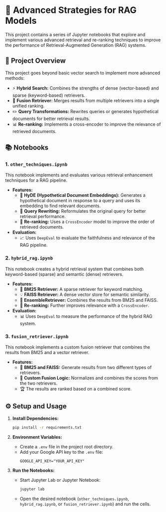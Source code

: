# 🚀 Advanced Strategies for RAG Models

This project contains a series of Jupyter notebooks that explore and implement various advanced retrieval and re-ranking techniques to improve the performance of Retrieval-Augmented Generation (RAG) systems.

## 📝 Project Overview

This project goes beyond basic vector search to implement more advanced methods:

- ⚡ **Hybrid Search:** Combines the strengths of dense (vector-based) and sparse (keyword-based) retrievers.
- 🔗 **Fusion Retriever:** Merges results from multiple retrievers into a single unified ranking.
- ✏️ **Query Transformations:** Rewrites queries or generates hypothetical documents for better retrieval results.
- 📊 **Re-ranking:** Implements a cross-encoder to improve the relevance of retrieved documents.

## 📚 Notebooks

### 1. `other_techniques.ipynb`

This notebook implements and evaluates various retrieval enhancement techniques for a RAG pipeline.

- **Features:**
    - 🧠 **HyDE (Hypothetical Document Embeddings):** Generates a hypothetical document in response to a query and uses its embedding to find relevant documents.
    - 🔄 **Query Rewriting:** Reformulates the original query for better retrieval performance.
    - 🎯 **Re-ranking:** Uses a `CrossEncoder` model to improve the order of retrieved documents.
- **Evaluation:**
    - 📈 Uses `DeepEval` to evaluate the faithfulness and relevance of the RAG pipeline.

### 2. `hybrid_rag.ipynb`

This notebook creates a hybrid retrieval system that combines both keyword-based (sparse) and semantic (dense) retrievers.

- **Features:**
    - 📝 **BM25 Retriever:** A sparse retriever for keyword matching.
    - 💡 **FAISS Retriever:** A dense vector store for semantic similarity.
    - 🤝 **EnsembleRetriever:** Combines the results from BM25 and FAISS.
    - 🎯 **Re-ranking:** Further improves relevance with a `CrossEncoder`.
- **Evaluation:**
    - 📊 Uses `DeepEval` to measure the performance of the hybrid RAG system.

### 3. `fusion_retriever.ipynb`

This notebook implements a custom fusion retriever that combines the results from BM25 and a vector retriever.

- **Features:**
    - 📝 **BM25 and FAISS:** Generate results from two different types of retrievers.
    - 🔀 **Custom Fusion Logic:** Normalizes and combines the scores from the two retrievers.
    - 🏆 The results are ranked based on a combined score.

## ⚙️ Setup and Usage

1.  **Install Dependencies:**
    ```bash
    pip install -r requirements.txt
    ```

2.  **Environment Variables:**
    - Create a `.env` file in the project root directory.
    - Add your Google API key to the `.env` file:
        ```
        GOOGLE_API_KEY="YOUR_API_KEY"
        ```

3.  **Run the Notebooks:**
    - Start Jupyter Lab or Jupyter Notebook:
        ```bash
        jupyter lab
        ```
    - Open the desired notebook (`other_techniques.ipynb`, `hybrid_rag.ipynb`, or `fusion_retriever.ipynb`) and run the cells.
